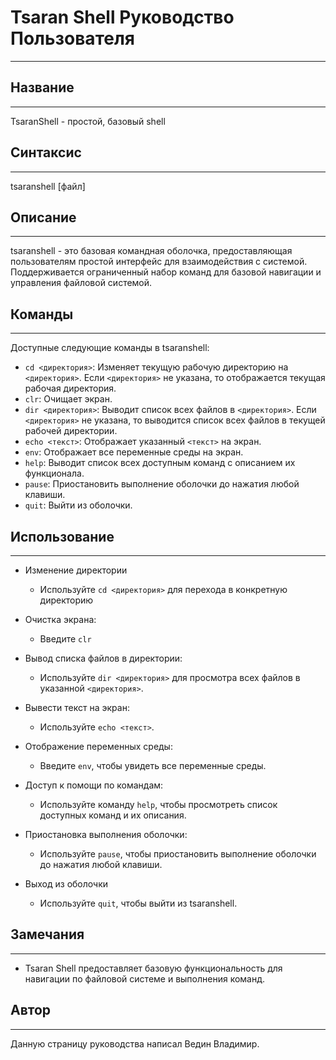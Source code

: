 # Tsaran Shell Руководство Пользователя
___
## Название
___
TsaranShell - простой, базовый shell

## Синтаксис
___
tsaranshell [файл]

## Описание
___
tsaranshell - это базовая командная оболочка, предоставляющая пользователям простой интерфейс для взаимодействия с системой. Поддерживается ограниченный набор команд для базовой навигации и управления файловой системой.

## Команды
___
Доступные следующие команды в tsaranshell:
- ```cd <директория>```: Изменяет текущую рабочую директорию на ```<директория>```. Если ```<директория>``` не указана, то отображается текущая рабочая директория.
- ```clr```: Очищает экран.
- ```dir <директория>```: Выводит список всех файлов в ```<директория>```. Если ```<директория>``` не указана, то выводится список всех файлов в текущей рабочей директории.
- ```echo <текст>```: Отображает указанный ```<текст>``` на экран.
- ```env```: Отображает все переменные среды на экран.
- ```help```: Выводит список всех доступным команд с описанием их функционала.
- ```pause```: Приостановить выполнение оболочки до нажатия любой клавиши.
- ```quit```: Выйти из оболочки.

## Использование
___
- Изменение директории
  
	- Используйте ```cd <директория>``` для перехода в конкретную директорию
	  
- Очистка экрана:
  
	- Введите ```clr```
	  
- Вывод списка файлов в директории:
  
	- Используйте ```dir <директория>``` для просмотра всех файлов в указанной ```<директория>```.
	  
- Вывести текст на экран:
  
	- Используйте ```echo <текст>```.
	  
- Отображение переменных среды:
  
	- Введите ```env```, чтобы увидеть все переменные среды.
	  
- Доступ к помощи по командам:
  
	- Используйте команду ```help```, чтобы просмотреть список доступных команд и их описания.
	  
- Приостановка выполнения оболочки:
  
	- Используйте ```pause```, чтобы приостановить выполнение оболочки до нажатия любой клавиши.
	  
- Выход из оболочки
  
	- Используйте ```quit```, чтобы выйти из tsaranshell.
	
## Замечания
___
- Tsaran Shell предоставляет базовую функциональность для навигации по файловой системе и выполнения команд.

## Автор
___
Данную страницу руководства написал Ведин Владимир.